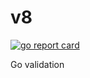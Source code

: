 # v8
[![go report card](https://goreportcard.com/badge/github.com/speedyhoon/v8)](https://goreportcard.com/report/github.com/speedyhoon/v8)

Go validation
